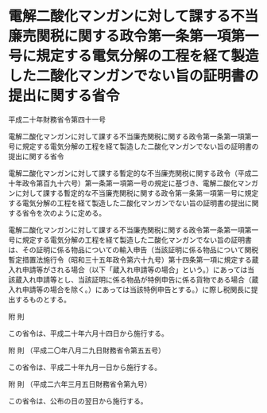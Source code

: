 # 電解二酸化マンガンに対して課する不当廉売関税に関する政令第一条第一項第一号に規定する電気分解の工程を経て製造した二酸化マンガンでない旨の証明書の提出に関する省令

平成二十年財務省令第四十一号

電解二酸化マンガンに対して課する不当廉売関税に関する政令第一条第一項第一号に規定する電気分解の工程を経て製造した二酸化マンガンでない旨の証明書の提出に関する省令

電解二酸化マンガンに対して課する暫定的な不当廉売関税に関する政令（平成二十年政令第百九十六号）第一条第一項第一号の規定に基づき、電解二酸化マンガンに対して課する暫定的な不当廉売関税に関する政令第一条第一項第一号に規定する電気分解の工程を経て製造した二酸化マンガンでない旨の証明書の提出に関する省令を次のように定める。

電解二酸化マンガンに対して課する不当廉売関税に関する政令第一条第一項第一号に規定する電気分解の工程を経て製造した二酸化マンガンでない旨の証明書は、その証明に係る物品についての輸入申告（当該証明に係る物品について関税暫定措置法施行令（昭和三十五年政令第六十九号）第十四条第一項に規定する蔵入れ申請等がされる場合（以下「蔵入れ申請等の場合」という。）にあっては当該蔵入れ申請等とし、当該証明に係る物品が特例申告に係る貨物である場合（蔵入れ申請等の場合を除く。）にあっては当該特例申告とする。）に際し税関長に提出するものとする。

附 則

この省令は、平成二十年六月十四日から施行する。

附 則 （平成二〇年八月二九日財務省令第五五号）

この省令は、平成二十年九月一日から施行する。

附 則 （平成二六年三月五日財務省令第九号）

この省令は、公布の日の翌日から施行する。
